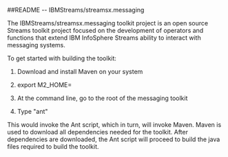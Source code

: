 ##README --  IBMStreams/streamsx.messaging

The IBMStreams/streamsx.messaging toolkit project is an open source Streams toolkit project focused on the development of operators and functions that extend IBM InfoSphere Streams ability to interact with messaging systems.




 To get started with building the toolkit:
 
 1)  Download and install Maven on your system
 
 2)  export M2_HOME=<where you have installed maven>
 
 2)  At the command line, go to the root of the messaging toolkit
 
 3)  Type "ant"
 
 
 This would invoke the Ant script, which in turn, will invoke Maven.  Maven is used to download all dependencies needed for the toolkit.  After dependencies are downloaded, the Ant script will proceed to build the java files required to build the toolkit.
